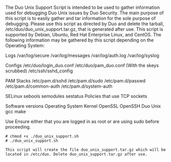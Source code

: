 The Duo Unix Support Script is intended to be used to gather information used for debugging Duo Unix issues by Duo Security.  The main purpose of this script is to easily gather and tar information for the sole purpose of debugging.  Please use this script as directed by Duo and delete the tarball, /etc/duo/duo_unix_support.tar.gz, that is generated after use.
This script is supported by Debian, Ubuntu, Red Hat Enterprise Linux, and CentOS.
The following information may be gathered by this script depending on the Operating System:

Logs
    /var/log/secure
    /var/log/messages
    /var/log/auth.log
    /var/log/syslog

Configs
    /etc/duo/login_duo.conf
    /etc/duo/pam_duo.conf
    (With the skeys scrubbed)
    /etc/ssh/sshd_config

PAM Stacks
    /etc/pam.d/sshd
    /etc/pam.d/sudo
    /etc/pam.d/passwd
    /etc/pam.d/common-auth
    /etc/pam.d/system-auth

SELinux
    sebools
    semodules
    sestatus
    Policies that use TCP sockets

Software versions
    Operating System
    Kernel
    OpenSSL
    OpenSSH
    Duo Unix
    gcc
    make

Use
    Ensure either that you are logged in as root or are using sudo before proceeding.

    # chmod +x ./duo_unix_support.sh
    # ./duo_unix_support.sh

    This script will create the file duo_unix_support.tar.gz which will be located in /etc/duo. Delete duo_unix_support.tar.gz after use.
